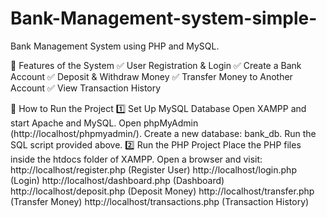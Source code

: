 # Bank-Management-system-simple-

Bank Management System using PHP and MySQL.

📝 Features of the System
✅ User Registration & Login
✅ Create a Bank Account
✅ Deposit & Withdraw Money
✅ Transfer Money to Another Account
✅ View Transaction History

🎯 How to Run the Project
1️⃣ Set Up MySQL Database
Open XAMPP and start Apache and MySQL.
Open phpMyAdmin (http://localhost/phpmyadmin/).
Create a new database: bank_db.
Run the SQL script provided above.
2️⃣ Run the PHP Project
Place the PHP files inside the htdocs folder of XAMPP.
Open a browser and visit:
http://localhost/register.php (Register User)
http://localhost/login.php (Login)
http://localhost/dashboard.php (Dashboard)
http://localhost/deposit.php (Deposit Money)
http://localhost/transfer.php (Transfer Money)
http://localhost/transactions.php (Transaction History)
